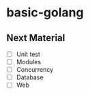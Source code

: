 # basic-golang

## Next Material
- [ ] Unit test
- [ ] Modules
- [ ] Concurrency
- [ ] Database
- [ ] Web
